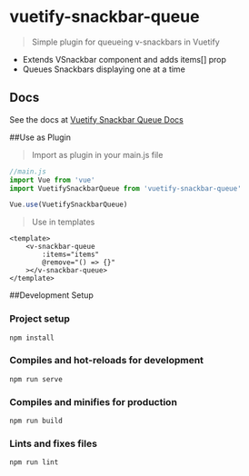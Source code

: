 # vuetify-snackbar-queue
>Simple plugin for queueing v-snackbars in Vuetify
* Extends VSnackbar component and adds items[] prop
* Queues Snackbars displaying one at a time 

## Docs

See the docs at [Vuetify Snackbar Queue Docs](https://ajanes93.github.io/vuetify-snackbar-queue/)

##Use as Plugin
>Import as plugin in your main.js file

```js
//main.js
import Vue from 'vue'
import VuetifySnackbarQueue from 'vuetify-snackbar-queue'

Vue.use(VuetifySnackbarQueue)
```

>Use in templates
```vue
<template>
    <v-snackbar-queue
        :items="items"
        @remove="() => {}"
    ></v-snackbar-queue>
</template>
```

##Development Setup

### Project setup
```
npm install
```

### Compiles and hot-reloads for development
```
npm run serve
```

### Compiles and minifies for production
```
npm run build
```

### Lints and fixes files
```
npm run lint
```
